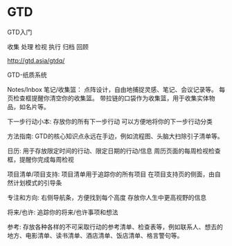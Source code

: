 # GTD

GTD入门

收集
处理
检视
执行
归档
回顾

http://gtd.asia/gtdq/

GTD-纸质系统

Notes/Inbox 笔记/收集篮：
点阵设计，自由地捕捉灵感、笔记、会议记录等。
每页检查框提醒你清空你的收集篮。
带拉链的口袋作为收集篮，用于收集实体物品，如名片等。

下一步行动小本:
存放你的所有下一步行动
可以方便地将你的下一步行动分类

方法指南:
GTD的核心知识点永远在手边，例如流程图、头脑大扫除引子清单等。

日历:
用于存放限定时间的行动、限定日期的行动/信息
周历页面的每周检视检查框，提醒你完成每周检视

项目清单/项目支持:
项目清单用于追踪你的所有项目
在项目支持页的侧面，由自然计划模式的引导条

专注和方向:
右侧导航条，方便找到每个高度
存放你人生中更高视野的信息

将来/也许:
追踪你的将来/也许事项和想法 

参考:
存放各种各样的不可采取行动的参考清单、检查表等，例如联系人、想去的地方、电影清单、读书清单、酒店清单、饭店清单、格言警句等。
